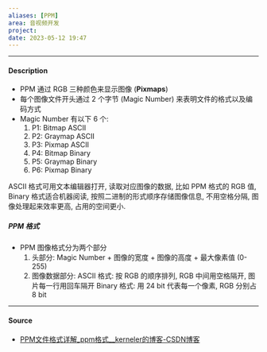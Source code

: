 ```yaml
---
aliases: [PPM]
area: 音视频开发
project: 
date: 2023-05-12 19:47
---
```

---
#### Description
- PPM 通过 RGB 三种颜色来显示图像 (**Pixmaps**)
- 每个图像文件开头通过 2 个字节 (Magic Number) 来表明文件的格式以及编码方式
- Magic Number 有以下 6 个:
    1. P1: Bitmap ASCII
    2. P2: Graymap ASCII
    3. P3: Pixmap ASCII
    4. P4: Bitmap Binary
    5. P5: Graymap Binary
    6. P6: Pixmap Binary

ASCII 格式可用文本编辑器打开, 读取对应图像的数据, 比如 PPM 格式的 RGB 值, Binary 格式适合机器阅读, 按照二进制的形式顺序存储图像信息, 不用空格分隔, 图像处理起来效率更高, 占用的空间更小.
##### PPM 格式
- PPM 图像格式分为两个部分
    1. 头部分: Magic Number + 图像的宽度 + 图像的高度 + 最大像素值 (0-255)
    2. 图像数据部分: 
        ASCII 格式: 按 RGB 的顺序排列, RGB 中间用空格隔开, 图片每一行用回车隔开
        Binary 格式: 用 24 bit 代表每一个像素,  RGB 分别占 8 bit
---
#### Source
- [PPM文件格式详解\_ppm格式\_\_kerneler的博客-CSDN博客](https://blog.csdn.net/qq_38350702/article/details/123215310)